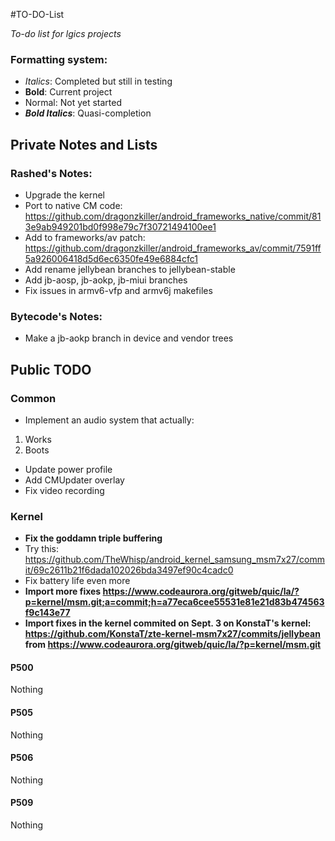 #TO-DO-List

_To-do list for lgics projects_

### Formatting system:

 * _Italics_: Completed but still in testing
 * __Bold__: Current project
 * Normal: Not yet started
 * ___Bold Italics___: Quasi-completion

## Private Notes and Lists

### Rashed's Notes:

 * Upgrade the kernel
 * Port to native CM code: https://github.com/dragonzkiller/android_frameworks_native/commit/813e9ab949201bd0f998e79c7f30721494100ee1
 * Add to frameworks/av patch: https://github.com/dragonzkiller/android_frameworks_av/commit/7591ff5a926006418d5d6ec6350fe49e6884cfc1
 * Add rename jellybean branches to jellybean-stable
 * Add jb-aosp, jb-aokp, jb-miui branches
 * Fix issues in armv6-vfp and armv6j makefiles

### Bytecode's Notes:

 * Make a jb-aokp branch in device and vendor trees

## Public TODO

### Common

 * Implement an audio system that actually:
  1. Works
  2. Boots
 * Update power profile
 * Add CMUpdater overlay
 * Fix video recording

### Kernel

 * __Fix the goddamn triple buffering__
 * Try this: https://github.com/TheWhisp/android_kernel_samsung_msm7x27/commit/69c2611b21f6dada102026bda3497ef90c4cadc0
 * Fix battery life even more
 * __Import more fixes https://www.codeaurora.org/gitweb/quic/la/?p=kernel/msm.git;a=commit;h=a77eca6cee55531e81e21d83b474563f9c143e77__
 * __Import fixes in the kernel commited on Sept. 3 on KonstaT's kernel: https://github.com/KonstaT/zte-kernel-msm7x27/commits/jellybean from https://www.codeaurora.org/gitweb/quic/la/?p=kernel/msm.git__

#### P500

 Nothing

#### P505

 Nothing

#### P506

 Nothing

#### P509

 Nothing

